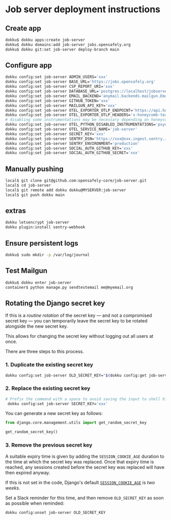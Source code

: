 # Job server deployment instructions
## Create app

```bash
dokku$ dokku apps:create job-server
dokku$ dokku domains:add job-server jobs.opensafely.org
dokku$ dokku git:set job-server deploy-branch main
```

## Configure app

```bash
dokku config:set job-server ADMIN_USERS='xxx'
dokku config:set job-server BASE_URL='https://jobs.opensafely.org'
dokku config:set job-server CSP_REPORT_URI='xxx'
dokku config:set job-server DATABASE_URL='postgres://localhost/jobserver'
dokku config:set job-server EMAIL_BACKEND='anymail.backends.mailgun.EmailBackend'
dokku config:set job-server GITHUB_TOKEN='xxx'
dokku config:set job-server MAILGUN_API_KEY='xxx'
dokku config:set job-server OTEL_EXPORTER_OTLP_ENDPOINT='https://api.honeycomb.io'
dokku config:set job-server OTEL_EXPORTER_OTLP_HEADERS='x-honeycomb-team=xxx,x-honeycomb-dataset=job-server'
# disabling some instrumentations may be necessary depending on honeycomb quota
dokku config:set job-server OTEL_PYTHON_DISABLED_INSTRUMENTATIONS='psycopg2'
dokku config:set job-server OTEL_SERVICE_NAME='job-server'
dokku config:set job-server SECRET_KEY='xxx'
dokku config:set job-server SENTRY_DSN='https://xxx@xxx.ingest.sentry.io/xxx'
dokku config:set job-server SENTRY_ENVIRONMENT='production'
dokku config:set job-server SOCIAL_AUTH_GITHUB_KEY='xxx'
dokku config:set job-server SOCIAL_AUTH_GITHUB_SECRET='xxx'
```

## Manually pushing

```bash
local$ git clone git@github.com:opensafely-core/job-server.git
local$ cd job-server
local$ git remote add dokku dokku@MYSERVER:job-server
local$ git push dokku main
```

## extras

```bash
dokku letsencrypt job-server
dokku plugin:install sentry-webhook
```

## Ensure persistent logs
```bash
dokku$ sudo mkdir -p /var/log/journal
```

## Test Mailgun

```bash
dokku$ dokku enter job-server
container$ python manage.py sendtestemail me@myemail.org
```

## Rotating the Django secret key

If this is a *routine rotation* of the secret key
— and not a compromised secret key —
you can temporarily leave the secret key to be rotated alongside the new secret key.

This allows for changing the secret key without logging out all users at once.

There are three steps to this process.

### 1. Duplicate the existing secret key

```bash
dokku config:set job-server OLD_SECRET_KEY="$(dokku config:get job-server SECRET_KEY)"
```

### 2. Replace the existing secret key

```bash
# Prefix the command with a space to avoid saving the input to shell history:
 dokku config:set job-server SECRET_KEY='xxx'
```

You can generate a new secret key as follows:

```py
from django.core.management.utils import get_random_secret_key

get_random_secret_key()
```

### 3. Remove the previous secret key

A suitable expiry time is given by adding the `SESSION_COOKIE_AGE` duration
to the time at which the secret key was replaced.
Once that expiry time is reached,
any sessions created before the secret key was replaced will have then expired anyway.

If this is not set in the code,
Django's default [`SESSION_COOKIE_AGE`](https://docs.djangoproject.com/en/dev/ref/settings/#session-cookie-age) is *two weeks*.

Set a Slack reminder for this time,
and then remove `OLD_SECRET_KEY` as soon as possible when reminded:

```bash
dokku config:unset job-server OLD_SECRET_KEY
```

